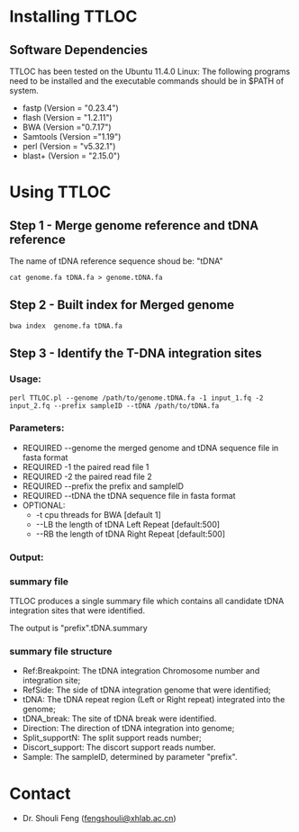 
# Installing TTLOC 

## Software Dependencies
TTLOC has been tested on the Ubuntu 11.4.0 Linux:
The following programs need to be installed and the executable commands should be in $PATH of system.
* fastp (Version = "0.23.4")
* flash (Version = "1.2.11")
* BWA (Version ="0.7.17")
* Samtools (Version ="1.19")
* perl (Version = "v5.32.1")
* blast+ (Version = "2.15.0")

# Using TTLOC

## Step 1 - Merge genome reference and tDNA reference
The name of tDNA reference sequence shoud be: "tDNA"

`cat genome.fa tDNA.fa > genome.tDNA.fa`


## Step 2 - Built index for Merged genome

`bwa index  genome.fa tDNA.fa`

## Step 3 - Identify the T-DNA integration sites
  
### Usage: 

`perl TTLOC.pl --genome /path/to/genome.tDNA.fa -1 input_1.fq -2 input_2.fq --prefix sampleID --tDNA /path/to/tDNA.fa `

### Parameters:

* REQUIRED --genome the merged genome and tDNA sequence file in fasta format
* REQUIRED -1 the paired read file 1
* REQUIRED -2 the paired read file 2
* REQUIRED --prefix the prefix and sampleID
* REQUIRED --tDNA the tDNA sequence file in fasta format
* OPTIONAL:
	* -t cpu threads for BWA [default 1]
	* --LB the length of tDNA Left Repeat [default:500]
	* --RB the length of tDNA Right Repeat [default:500]


### Output:

### summary file
TTLOC produces a single summary file which contains all candidate tDNA integration sites that were identified.

The output is "prefix".tDNA.summary

### summary file structure

* Ref:Breakpoint: The tDNA integration Chromosome number and integration site;	
* RefSide: The side of tDNA integration genome that were identified;
* tDNA: The tDNA repeat region (Left or Right repeat) integrated into the genome;
* tDNA_break: The site of tDNA break were identified.
* Direction: The direction of tDNA integration into genome;
* Split_supportN: The split support reads number;
* Discort_support: The discort support reads number.
* Sample: The sampleID, determined by parameter "prefix".



# Contact

* Dr. Shouli Feng    (fengshouli@xhlab.ac.cn)

